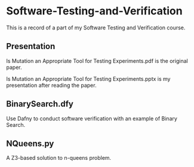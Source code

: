 # Software-Testing-and-Verification
This is a record of a part of my Software Testing and Verification course.

## Presentation
Is Mutation an Appropriate Tool for Testing Experiments.pdf is the original paper.

Is Mutation an Appropriate Tool for Testing Experiments.pptx is my presentation after reading the paper.

## BinarySearch.dfy
Use Dafny to conduct software verification with an example of Binary Search.

## NQueens.py

A Z3-based solution to n-queens problem.
